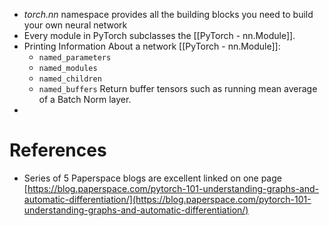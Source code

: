 - *torch.nn* namespace provides all the building blocks you need to build your own neural network
- Every module in PyTorch subclasses the [[PyTorch - nn.Module]].
- Printing Information About a network  [[PyTorch - nn.Module]]:
	-  `named_parameters`
	- `named_modules`
	- `named_children`
	- `named_buffers` Return buffer tensors such as running mean average of a Batch Norm layer.
- 

# References
- Series of 5 Paperspace blogs are excellent linked on one page [https://blog.paperspace.com/pytorch-101-understanding-graphs-and-automatic-differentiation/](https://blog.paperspace.com/pytorch-101-understanding-graphs-and-automatic-differentiation/)